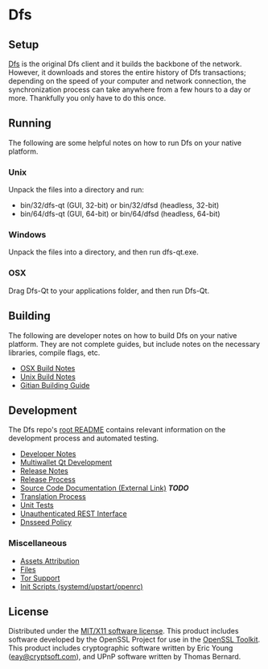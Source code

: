 Dfs
=====================

Setup
---------------------
[Dfs](https://defensebox.io/) is the original Dfs client and it builds the backbone of the network. However, it downloads and stores the entire history of Dfs transactions; depending on the speed of your computer and network connection, the synchronization process can take anywhere from a few hours to a day or more. Thankfully you only have to do this once.

Running
---------------------
The following are some helpful notes on how to run Dfs on your native platform.

### Unix

Unpack the files into a directory and run:

- bin/32/dfs-qt (GUI, 32-bit) or bin/32/dfsd (headless, 32-bit)
- bin/64/dfs-qt (GUI, 64-bit) or bin/64/dfsd (headless, 64-bit)

### Windows

Unpack the files into a directory, and then run dfs-qt.exe.

### OSX

Drag Dfs-Qt to your applications folder, and then run Dfs-Qt.

Building
---------------------
The following are developer notes on how to build Dfs on your native platform. They are not complete guides, but include notes on the necessary libraries, compile flags, etc.

- [OSX Build Notes](build-osx.md)
- [Unix Build Notes](build-unix.md)
- [Gitian Building Guide](gitian-building.md)

Development
---------------------
The Dfs repo's [root README](https://github.com/defensebox/dfs/blob/master/README.md) contains relevant information on the development process and automated testing.

- [Developer Notes](developer-notes.md)
- [Multiwallet Qt Development](multiwallet-qt.md)
- [Release Notes](release-notes.md)
- [Release Process](release-process.md)
- [Source Code Documentation (External Link)](https://dev.visucore.com/bitcoin/doxygen/) ***TODO***
- [Translation Process](translation_process.md)
- [Unit Tests](unit-tests.md)
- [Unauthenticated REST Interface](REST-interface.md)
- [Dnsseed Policy](dnsseed-policy.md)

### Miscellaneous
- [Assets Attribution](assets-attribution.md)
- [Files](files.md)
- [Tor Support](tor.md)
- [Init Scripts (systemd/upstart/openrc)](init.md)

License
---------------------
Distributed under the [MIT/X11 software license](http://www.opensource.org/licenses/mit-license.php).
This product includes software developed by the OpenSSL Project for use in the [OpenSSL Toolkit](https://www.openssl.org/). This product includes
cryptographic software written by Eric Young ([eay@cryptsoft.com](mailto:eay@cryptsoft.com)), and UPnP software written by Thomas Bernard.
